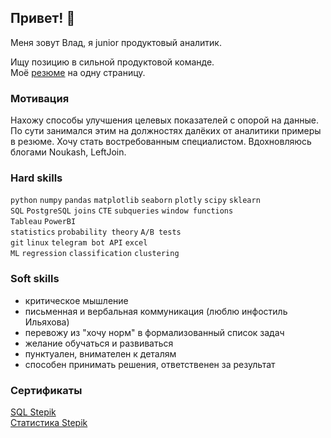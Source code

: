 ## Привет! 👋

Меня зовут Влад, я junior продуктовый аналитик.  

Ищу позицию в сильной продуктовой команде.  
Моё [резюме](https://drive.google.com/file/d/1-Ai8TOSXPbgdyDo9DoH8vvCOMdANUrxV/view?usp=sharing) на одну страницу.

### Мотивация
Нахожу способы улучшения целевых показателей с опорой на данные.  
По сути занимался этим на должностях далёких от аналитики примеры в резюме.
Хочу стать востребованным специалистом.
Вдохновляюсь блогами Noukash, LeftJoin.

### Hard skills
`python` `numpy` `pandas` `matplotlib` `seaborn` `plotly` `scipy` `sklearn`  
`SQL` `PostgreSQL` `joins` `CTE` `subqueries` `window functions`  
`Tableau` `PowerBI`  
`statistics` `probability theory` `A/B tests`  
`git` `linux` `telegram bot API` `excel`  
`ML` `regression` `classification` `clustering`

### Soft skills
- критическое мышление
- письменная и вербальная коммуникация (люблю инфостиль Ильяхова)
- перевожу из "хочу норм" в формализованный список задач
- желание обучаться и развиваться
- пунктуален, внимателен к деталям
- способен принимать решения, ответственен за результат

### Сертификаты
[SQL Stepik](https://stepik.org/cert/1599430)  
[Статистика Stepik](https://stepik.org/cert/1590398)  
